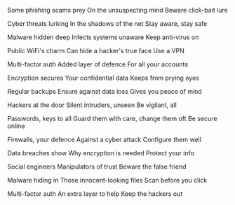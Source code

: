 Some phishing scams prey
On the unsuspecting mind
Beware click-bait lure

Cyber threats lurking
In the shadows of the net
Stay aware, stay safe

Malware hidden deep
Infects systems unaware
Keep anti-virus on

Public WiFi's charm
Can hide a hacker's true face
Use a VPN

Multi-factor auth
Added layer of defence
For all your accounts

Encryption secures
Your confidential data
Keeps from prying eyes

Regular backups
Ensure against data loss 
Gives you peace of mind

Hackers at the door
Silent intruders, unseen
Be vigilant, all

Passwords, keys to all
Guard them with care, change them oft
Be secure online

Firewalls, your defence
Against a cyber attack
Configure them well

Data breaches show
Why encryption is needed
Protect your info

Social engineers
Manipulators of trust
Beware the false friend

Malware hiding in 
Those innocent-looking files
Scan before you click

Multi-factor auth
An extra layer to help
Keep the hackers out
